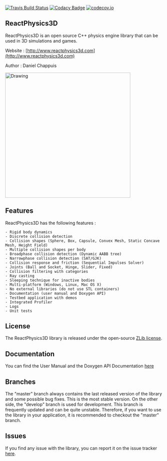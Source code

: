 [![Travis Build Status](https://travis-ci.org/DanielChappuis/reactphysics3d.svg?branch=master)](https://travis-ci.org/DanielChappuis/reactphysics3d)
[![Codacy Badge](https://api.codacy.com/project/badge/Grade/3ae24e998e304e4da78ec848eade9e3a)](https://www.codacy.com/app/chappuis.daniel/reactphysics3d?utm_source=github.com&amp;utm_medium=referral&amp;utm_content=DanielChappuis/reactphysics3d&amp;utm_campaign=Badge_Grade)
[![codecov.io](https://codecov.io/github/DanielChappuis/reactphysics3d/coverage.svg?branch=develop)](https://codecov.io/github/DanielChappuis/reactphysics3d?branch=develop)

## ReactPhysics3D

ReactPhysics3D is an open source C++ physics engine library that can be used in 3D simulations and games.

Website : [http://www.reactphysics3d.com](http://www.reactphysics3d.com)

Author : Daniel Chappuis

<img src="https://raw.githubusercontent.com/DanielChappuis/reactphysics3d/master/documentation/UserManual/images/testbed.png" alt="Drawing" height="400" />

## Features

ReactPhysics3D has the following features :

    - Rigid body dynamics
    - Discrete collision detection
    - Collision shapes (Sphere, Box, Capsule, Convex Mesh, Static Concave Mesh, Height Field)
    - Multiple collision shapes per body
    - Broadphase collision detection (Dynamic AABB tree)
    - Narrowphase collision detection (SAT/GJK)
    - Collision response and friction (Sequential Impulses Solver)
    - Joints (Ball and Socket, Hinge, Slider, Fixed)
    - Collision filtering with categories
    - Ray casting
    - Sleeping technique for inactive bodies
    - Multi-platform (Windows, Linux, Mac OS X)
    - No external libraries (do not use STL containers)
    - Documentation (user manual and Doxygen API)
    - Testbed application with demos
    - Integrated Profiler
    - Logs
    - Unit tests

## License

The ReactPhysics3D library is released under the open-source [ZLib license](http://opensource.org/licenses/zlib).

## Documentation

You can find the User Manual and the Doxygen API Documentation [here](http://www.reactphysics3d.com/documentation.html)

## Branches

The "master" branch always contains the last released version of the library and some possible bug fixes. This is the most stable version. On the other side,
the "develop" branch is used for development. This branch is frequently updated and can be quite unstable. Therefore, if you want to use the library in
your application, it is recommended to checkout the "master" branch.

## Issues

If you find any issue with the library, you can report it on the issue tracker [here](https://github.com/DanielChappuis/reactphysics3d/issues).
